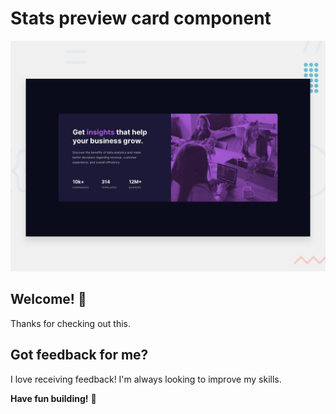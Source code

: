 # Stats preview card component

![Design preview for the Stats preview card component coding challenge](./design/desktop-preview.jpg)

## Welcome! 👋

Thanks for checking out this.

## Got feedback for me?

I love receiving feedback! I'm always looking to improve my skills.

**Have fun building!** 🚀
